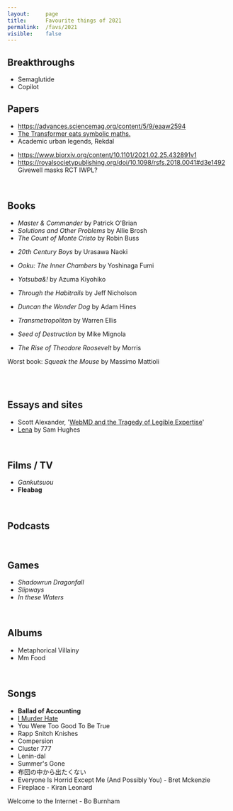 ```yaml
---
layout:     page
title:      Favourite things of 2021
permalink:  /favs/2021
visible:    false
---
```


## Breakthroughs

* Semaglutide
* Copilot


## Papers

* https://advances.sciencemag.org/content/5/9/eaaw2594
* [The Transformer eats symbolic maths.](https://arxiv.org/pdf/1912.01412.pdf)
* Academic urban legends, Rekdal
- https://www.biorxiv.org/content/10.1101/2021.02.25.432891v1
- https://royalsocietypublishing.org/doi/10.1098/rsfs.2018.0041#d3e1492
Givewell masks RCT
IWPL?

<br>

## Books

* _*Master & Commander*_ by Patrick O'Brian
* _Solutions and Other Problems_ by Allie Brosh
* _The Count of Monte Cristo_ by Robin Buss
<!-- * _Annihilation_ by VanderMeer. -->
* _20th Century Boys_ by Urasawa Naoki
* _Ooku: The Inner Chambers_ by Yoshinaga Fumi
* _Yotsuba&!_ by Azuma Kiyohiko
* _Through the Habitrails_ by Jeff Nicholson
* _Duncan the Wonder Dog_ by Adam Hines
* _Transmetropolitan_ by Warren Ellis
* _Seed of Destruction_ by Mike Mignola

* _The Rise of Theodore Roosevelt_ by Morris


Worst book: _Squeak the Mouse_ by Massimo Mattioli 

<br>


<br>

## Essays and sites

* Scott Alexander, '[WebMD and the Tragedy of Legible Expertise](https://astralcodexten.substack.com/p/webmd-and-the-tragedy-of-legible)'
* [Lena](https://qntm.org/mmacevedo_ru) by Sam Hughes

<br>

## Films / TV

* _Gankutsuou_
* **Fleabag**

<br>

## Podcasts



<br>

## Games

* _Shadowrun Dragonfall_
* _Slipways_
* _In these Waters_

<br>

## Albums

* Metaphorical Villainy
* Mm Food

<br>

## Songs

* **Ballad of Accounting**
* [I Murder Hate](https://www.youtube.com/watch?v=7_uE-X-XT1c)
* You Were Too Good To Be True
* Rapp Snitch Knishes
* Compersion
* Cluster 777
* Lenin-dal
* Summer's Gone
* 布団の中から出たくない
* Everyone Is Horrid Except Me (And Possibly You) - Bret Mckenzie
* Fireplace - Kiran Leonard
<!-- ## Work -->
Welcome to the Internet - Bo Burnham
